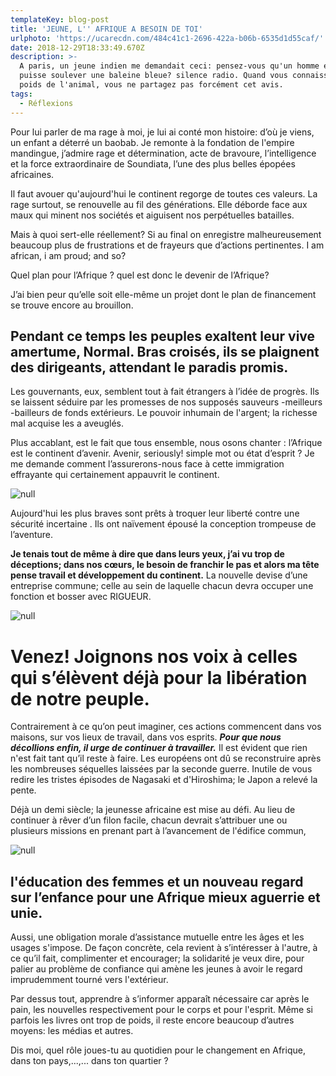 ```yaml
---
templateKey: blog-post
title: 'JEUNE, L'' AFRIQUE A BESOIN DE TOI'
urlphoto: 'https://ucarecdn.com/484c41c1-2696-422a-b06b-6535d1d55caf/'
date: 2018-12-29T18:33:49.670Z
description: >-
  A paris, un jeune indien me demandait ceci: pensez-vous qu'un homme enragé
  puisse soulever une baleine bleue? silence radio. Quand vous connaissez le
  poids de l'animal, vous ne partagez pas forcément cet avis.
tags:
  - Réflexions
---
```

Pour lui parler de ma rage à moi, je lui ai conté mon histoire: d’où je viens, un enfant a déterré un baobab. Je remonte à la fondation de l'empire mandingue, j’admire rage et détermination, acte de bravoure, l’intelligence et la force extraordinaire de Soundiata, l’une des plus belles épopées africaines.

Il faut avouer qu'aujourd'hui le continent regorge de toutes ces valeurs. La rage surtout, se renouvelle au fil des générations. Elle déborde face aux maux qui minent nos sociétés et aiguisent nos perpétuelles batailles.

Mais à quoi sert-elle réellement? Si au final on enregistre malheureusement beaucoup plus de frustrations et de frayeurs que d’actions pertinentes. I am african, i am proud; and so?

Quel plan pour l’Afrique ? quel est donc le devenir de l’Afrique?

J’ai bien peur qu’elle soit elle-même un projet dont le plan de financement se trouve encore au brouillon.

## Pendant ce temps les peuples exaltent leur vive amertume, Normal. Bras croisés, ils se plaignent des dirigeants, attendant le paradis promis.

Les gouvernants, eux, semblent tout à fait étrangers à l’idée de progrès. Ils se laissent séduire par les promesses de nos supposés sauveurs -meilleurs -bailleurs de fonds extérieurs. Le pouvoir inhumain de l'argent; la richesse mal acquise les a aveuglés.

Plus accablant, est le fait que tous ensemble, nous osons chanter : l’Afrique est le continent d’avenir. Avenir, seriously! simple mot ou état d’esprit ? Je me demande comment l’assurerons-nous face à cette immigration effrayante qui certainement appauvrit le continent. 

![null](/img/f000321b-4ece-4f3b-a23f-820e36bb86de.png)

Aujourd'hui les plus braves sont prêts à troquer leur liberté contre une sécurité incertaine . Ils ont naïvement épousé la conception trompeuse de l’aventure.

**Je tenais tout de même à dire que dans leurs yeux, j’ai vu trop de déceptions; dans nos cœurs, le besoin de franchir le pas et alors ma tête pense travail et développement du continent.** La nouvelle devise d’une entreprise commune; celle au sein de laquelle chacun devra occuper une fonction et bosser avec RIGUEUR.

![null](/img/50311049_325361278073614_8866716221723115520_n.png)

# Venez! Joignons nos voix à celles qui s’élèvent déjà pour la libération de notre peuple.

Contrairement à ce qu’on peut imaginer, ces actions commencent dans vos maisons, sur vos lieux de travail, dans vos esprits. _**Pour que nous décollions enfin, il urge de continuer à travailler.**_ Il est évident que rien n'est fait tant qu’il reste à faire. Les européens ont dû se reconstruire après les nombreuses séquelles laissées par la seconde guerre. Inutile de vous redire les tristes épisodes de Nagasaki et d'Hiroshima; le Japon a relevé la pente.

Déjà un demi siècle; la jeunesse africaine est mise au défi. Au lieu de continuer à rêver d’un filon facile, chacun devrait s’attribuer une ou plusieurs missions en prenant part à l’avancement de l'édifice commun,

![null](/img/b2eecb03-a8b4-42ae-88ac-354c2dd9191e.png)

## l'éducation des femmes et un nouveau regard sur l’enfance pour une Afrique mieux aguerrie et unie.

Aussi, une obligation morale d’assistance mutuelle entre les âges et les usages s'impose. De façon concrète, cela revient à s’intéresser à l'autre, à ce qu’il fait, complimenter et encourager; la solidarité je veux dire, pour palier au problème de confiance qui amène les jeunes à avoir le regard imprudemment tourné vers l'extérieur.

Par dessus tout, apprendre à s’informer apparaît nécessaire car après le pain, les nouvelles respectivement pour le corps et pour l'esprit. Même si parfois les livres ont trop de poids, il reste encore beaucoup d’autres moyens: les médias et autres.

Dis moi, quel rôle joues-tu au quotidien pour le changement en Afrique, dans ton pays,...,... dans ton quartier ?
